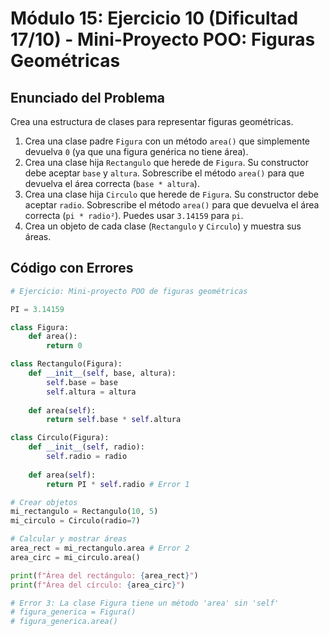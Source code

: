 # Módulo 15: Ejercicio 10 (Dificultad 17/10) - Mini-Proyecto POO: Figuras Geométricas

## Enunciado del Problema

Crea una estructura de clases para representar figuras geométricas.
1.  Crea una clase padre `Figura` con un método `area()` que simplemente devuelva `0` (ya que una figura genérica no tiene área).
2.  Crea una clase hija `Rectangulo` que herede de `Figura`. Su constructor debe aceptar `base` y `altura`. Sobrescribe el método `area()` para que devuelva el área correcta (`base * altura`).
3.  Crea una clase hija `Circulo` que herede de `Figura`. Su constructor debe aceptar `radio`. Sobrescribe el método `area()` para que devuelva el área correcta (`pi * radio²`). Puedes usar `3.14159` para `pi`.
4.  Crea un objeto de cada clase (`Rectangulo` y `Circulo`) y muestra sus áreas.

## Código con Errores

```python
# Ejercicio: Mini-proyecto POO de figuras geométricas

PI = 3.14159

class Figura:
    def area():
        return 0

class Rectangulo(Figura):
    def __init__(self, base, altura):
        self.base = base
        self.altura = altura
    
    def area(self):
        return self.base * self.altura

class Circulo(Figura):
    def __init__(self, radio):
        self.radio = radio
    
    def area(self):
        return PI * self.radio # Error 1

# Crear objetos
mi_rectangulo = Rectangulo(10, 5)
mi_circulo = Circulo(radio=7)

# Calcular y mostrar áreas
area_rect = mi_rectangulo.area # Error 2
area_circ = mi_circulo.area()

print(f"Área del rectángulo: {area_rect}")
print(f"Área del círculo: {area_circ}")

# Error 3: La clase Figura tiene un método 'area' sin 'self'
# figura_generica = Figura()
# figura_generica.area()
```
